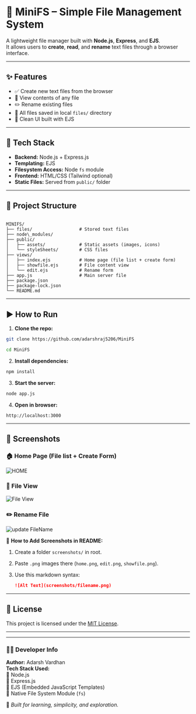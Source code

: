 
# 📂 MiniFS – Simple File Management System

A lightweight file manager built with **Node.js**, **Express**, and **EJS**.  
It allows users to **create**, **read**, and **rename** text files through a browser interface.

---

## ✨ Features

- ✅ Create new text files from the browser
- 👀 View contents of any file
- ✏️ Rename existing files
- 📁 All files saved in local `files/` directory
- 🔧 Clean UI built with EJS

---

## 🔧 Tech Stack

- **Backend:** Node.js + Express.js
- **Templating:** EJS
- **Filesystem Access:** Node `fs` module
- **Frontend:** HTML/CSS (Tailwind optional)
- **Static Files:** Served from `public/` folder

---

## 📁 Project Structure

```

MINIFS/
├── files/                  # Stored text files
├── node\_modules/
├── public/
│   ├── assets/             # Static assets (images, icons)
│   └── styleSheets/        # CSS files
├── views/
│   ├── index.ejs           # Home page (file list + create form)
│   ├── showfile.ejs        # File content view
│   └── edit.ejs            # Rename form
├── app.js                  # Main server file
├── package.json
├── package-lock.json
└── README.md

````

---

## ▶️ How to Run

1. **Clone the repo:**

```bash
git clone https://github.com/adarshraj5206/MiniFS

cd MiniFS
````

2. **Install dependencies:**

```bash
npm install
```

3. **Start the server:**

```bash
node app.js
```

4. **Open in browser:**

```
http://localhost:3000
```

---

## 📸 Screenshots

### 🏠 Home Page (File list + Create Form)

![HOME](https://github.com/user-attachments/assets/74759d67-b05f-4ff0-8c2f-a99fd3fb7f30)


### 📄 File View

![File View](https://github.com/user-attachments/assets/3ce72a17-a80e-4cb9-9df9-719470a69d2e)


### ✏️ Rename File

![update FileName](https://github.com/user-attachments/assets/91693e03-3617-490f-a693-fe060c50ed40)


📌 **How to Add Screenshots in README:**

1. Create a folder `screenshots/` in root.
2. Paste `.png` images there (`home.png`, `edit.png`, `showfile.png`).
3. Use this markdown syntax:

   ```markdown
   ![Alt Text](screenshots/filename.png)
   ```

---


## 📄 License

This project is licensed under the [MIT License](LICENSE).

---

---

### 👨‍💻 Developer Info

**Author:** Adarsh Vardhan  
**Tech Stack Used:**  
🔹 Node.js  
🔹 Express.js  
🔹 EJS (Embedded JavaScript Templates)  
🔹 Native File System Module (`fs`)  

🧠 *Built for learning, simplicity, and exploration.*


